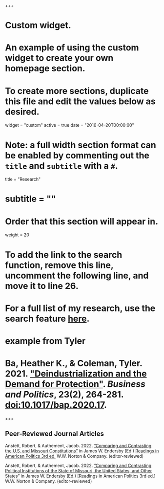 +++
# Custom widget.
# An example of using the custom widget to create your own homepage section.
# To create more sections, duplicate this file and edit the values below as desired.
widget = "custom"
active = true
date = "2016-04-20T00:00:00"

# Note: a full width section format can be enabled by commenting out the `title` and `subtitle` with a `#`.
title = "Research"
# subtitle = ""


# Order that this section will appear in.
weight = 20

# To add the link to the search function, remove this line, uncomment the following line, and move it to line 26.
# For a full list of my research, use the search feature [here](https://www.jacobauthement.com/publication).

# example from Tyler
# Ba, Heather K., & Coleman, Tyler. 2021. ["Deindustrialization and the Demand for Protection"](https://www.tyler-coleman.com/publication/bacoleman2021). _Business and Politics_, 23(2), 264-281. [doi:10.1017/bap.2020.17](https://doi.org/10.1017/bap.2020.17).


+++
<h2>Peer-Reviewed Journal Articles</h2>


Anstett, Robert, & Authement, Jacob. 2022. [”Comparing and Contrasting the U.S. and Missouri Constitutions”](https://www.jacobauthement.com/publication/AnstettAuthement2022a) in James W. Endersby (Ed.) <u>Readings in American Politics 3rd ed.</u> W.W. Norton & Company. (editor-reviewed)

Anstett, Robert, & Authement, Jacob. 2022. [”Comparing and Contrasting Political Institutions of the State of Missouri, the United States, and Other States”](https://www.jacobauthement.com/publication/AnstettAuthement2022b) in James W. Endersby (Ed.) [Readings in American Politics 3rd ed.] W.W. Norton & Company. (editor-reviewed)
